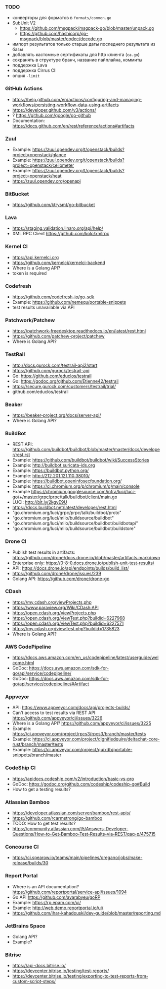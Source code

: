 ### TODO

- конверторы для форматов в `formats/common.go`
- SubUnit V2
  - https://github.com/msgpack/msgpack-go/blob/master/unpack.go
  - https://github.com/hashicorp/go-msgpack/blob/master/codec/decode.go
- импорт результатов только старше даты последнего результата из базы
- добавлять кастомные сертификаты для http клиента (`ca.go`)
- сохранять в структуре бранч, название пайплайна, коммиты
- поддержка Lava
- поддержка Cirrus CI
- опция `-limit`

### GitHub Actions

- https://help.github.com/en/actions/configuring-and-managing-workflows/persisting-workflow-data-using-artifacts
- https://developer.github.com/v3/actions/
- ? https://github.com/google/go-github
- Documentation: https://docs.github.com/en/rest/reference/actions#artifacts

### Zuul

- Example: https://zuul.opendev.org/t/openstack/builds?project=openstack/glance
- Example: https://zuul.opendev.org/t/openstack/builds?project=openstack/ceilometer
- Example: https://zuul.opendev.org/t/openstack/builds?project=openstack/heat
- https://zuul.opendev.org/openapi

### BitBucket

- https://github.com/ktrysmt/go-bitbucket

### Lava

- https://staging.validation.linaro.org/api/help/
- XML RPC Client https://github.com/kolo/xmlrpc

### Kernel CI

- https://api.kernelci.org
- https://github.com/kernelci/kernelci-backend
- Where is a Golang API?
- token is required

### Codefresh

- https://github.com/codefresh-io/go-sdk
- Example: https://github.com/nemequ/portable-snippets
- test results unavailable via API

### Patchwork/Patchew

- https://patchwork-freedesktop.readthedocs.io/en/latest/rest.html
- https://github.com/patchew-project/patchew
- Where is Golang API?

### TestRail

- http://docs.gurock.com/testrail-api2/start
- https://github.com/gurock/testrail-api
- Go: https://github.com/educlos/testrail
- Go: https://godoc.org/github.com/Etienne42/testrail
- https://secure.gurock.com/customers/testrail/trial/
- github.com/educlos/testrail

### Beaker

- https://beaker-project.org/docs/server-api/
- Where is Golang API?

### BuildBot

- REST API: https://github.com/buildbot/buildbot/blob/master/master/docs/developer/rest.rst
- Example: https://github.com/buildbot/buildbot/wiki/SuccessStories
- Example: http://buildbot.suricata-ids.org
- Example: https://buildbot.python.org/
- Example: http://212.201.121.110:38010/
- Example: https://buildbot.openinfosecfoundation.org/
- Example: https://ci.chromium.org/p/chromium/g/main/console
- Example https://chromium.googlesource.com/infra/luci/luci-go/+/master/grpc/prpc/talk/buildbot/client/main.go
- LUCI: http://bit.ly/2kgyE9U
- https://docs.buildbot.net/latest/developer/rest.html
- "go.chromium.org/luci/grpc/prpc/talk/buildbot/proto"
- "go.chromium.org/luci/milo/buildsource/buildbot"
- "go.chromium.org/luci/milo/buildsource/buildbot/buildbotapi"
- "go.chromium.org/luci/milo/buildsource/buildbot/buildstore"

### Drone CI

- Publish test results in artifacts: https://github.com/drone/docs.drone.io/blob/master/artifacts.markdown
- Enterprise only: https://0-8-0.docs.drone.io/publish-unit-test-results/
- API: https://docs.drone.io/api/endpoints/builds/build_list/
- https://github.com/drone/drone/issues/239
- Golang API: https://github.com/drone/drone-go

### CDash

- https://my.cdash.org/viewProjects.php
- https://www.paraview.org/Wiki/CDash:API
- https://open.cdash.org/viewProjects.php
- https://open.cdash.org/viewTest.php?buildid=6227968
- https://open.cdash.org/viewTest.php?buildid=6227571
- https://my.cdash.org/viewTest.php?buildid=1735823
- Where is Golang API?

### AWS CodePipeline

- https://docs.aws.amazon.com/en_us/codepipeline/latest/userguide/welcome.html
- GoDoc: https://docs.aws.amazon.com/sdk-for-go/api/service/codepipeline/
- GoDoc: https://docs.aws.amazon.com/sdk-for-go/api/service/codepipeline/#Artifact

### Appveyor

- API: https://www.appveyor.com/docs/api/projects-builds/
- Can't access to test results via REST API https://github.com/appveyor/ci/issues/3226
- Where is a Golang API? https://github.com/appveyor/ci/issues/3225
- Example: https://ci.appveyor.com/project/rpcs3/rpcs3/branch/master/tests
- Example: https://ci.appveyor.com/project/dignifiedquire/deltachat-core-rust/branch/master/tests
- Example: https://ci.appveyor.com/project/quixdb/portable-snippets/branch/master

### CodeShip CI

- https://apidocs.codeship.com/v2/introduction/basic-vs-pro
- GoDoc: https://godoc.org/github.com/codeship/codeship-go#Build
- How to get a testing results?

### Atlassian Bamboo

- https://developer.atlassian.com/server/bamboo/rest-apis/
- https://github.com/rcarmstrong/go-bamboo
- TODO: How to get test results?
- https://community.atlassian.com/t5/Answers-Developer-Questions/How-to-Get-Bamboo-Test-Results-via-REST/qaq-p/475715

### Concourse CI

- https://ci.spearow.io/teams/main/pipelines/oregano/jobs/make-release/builds/30

### Report Portal

- Where is an API documentation? https://github.com/reportportal/service-api/issues/1094
- Go API https://github.com/avarabyeu/goRP
- Example: https://rp.epam.com/ui/
- Example: http://web.demo.reportportal.io/ui/
- https://github.com/ihar-kahadouski/dev-guide/blob/master/reporting.md

### JetBrains Space

- Golang API?
- Example?

### Bitrise

- https://api-docs.bitrise.io/
- https://devcenter.bitrise.io/testing/test-reports/
- https://devcenter.bitrise.io/testing/exporting-to-test-reports-from-custom-script-steps/
